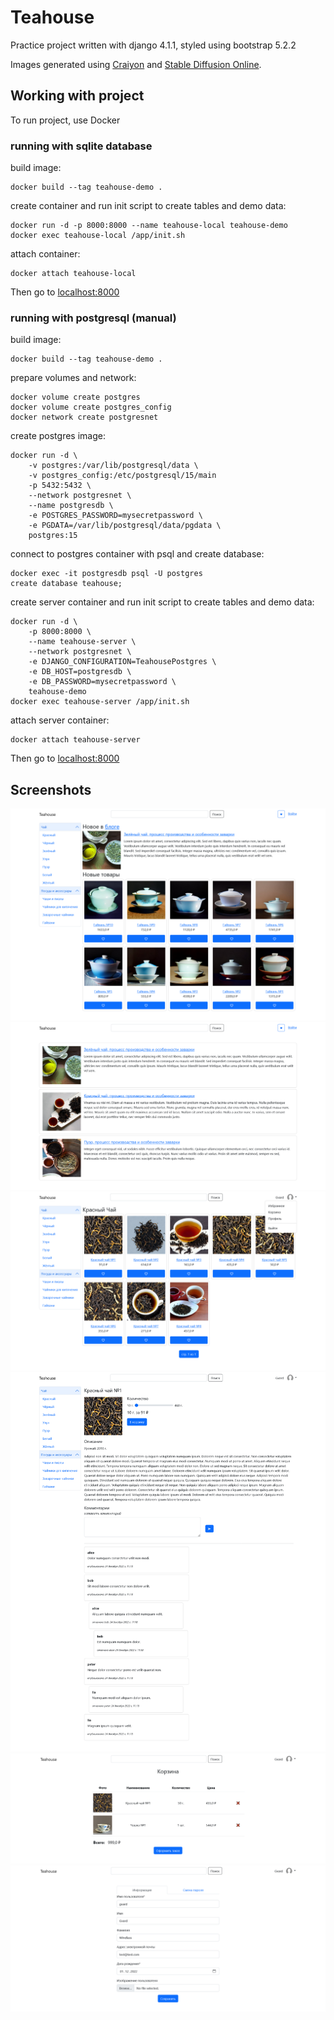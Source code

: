 # Teahouse

Practice project written with django 4.1.1, styled using bootstrap 5.2.2

Images generated using [Craiyon](https://www.craiyon.com/) and [Stable Diffusion
Online](https://stablediffusionweb.com/).

## Working with project
To run project, use Docker

### running with sqlite database
build image:
```
docker build --tag teahouse-demo .
```

create container and run init script to create tables and demo data:
```
docker run -d -p 8000:8000 --name teahouse-local teahouse-demo
docker exec teahouse-local /app/init.sh
```

attach container:
```
docker attach teahouse-local
```

Then go to [localhost:8000](http://localhost:8000/)

### running with postgresql (manual)
build image:
```
docker build --tag teahouse-demo .
```

prepare volumes and network:
```
docker volume create postgres
docker volume create postgres_config
docker network create postgresnet
```

create postgres image:
```
docker run -d \
    -v postgres:/var/lib/postgresql/data \
    -v postgres_config:/etc/postgresql/15/main
    -p 5432:5432 \
    --network postgresnet \
    --name postgresdb \
    -e POSTGRES_PASSWORD=mysecretpassword \
    -e PGDATA=/var/lib/postgresql/data/pgdata \
    postgres:15
```

connect to postgres container with psql and create database:
```
docker exec -it postgresdb psql -U postgres
create database teahouse;
```

create server container and run init script to create tables and demo data:
```
docker run -d \
    -p 8000:8000 \
    --name teahouse-server \
    --network postgresnet \
    -e DJANGO_CONFIGURATION=TeahousePostgres \
    -e DB_HOST=postgresdb \
    -e DB_PASSWORD=mysecretpassword \
    teahouse-demo
docker exec teahouse-server /app/init.sh
```

attach server container:
```
docker attach teahouse-server
```

Then go to [localhost:8000](http://localhost:8000/)

## Screenshots
![Home page](screenshots/home.png?raw=true "Home page")
![Article page](screenshots/articles.png?raw=true "Article page")
![Products page](screenshots/products.png?raw=true "Products page")
![Product detail page](screenshots/product-detail.png?raw=true "Product detail page")
![Cart page](screenshots/cart.png?raw=true "Cart page")
![Profile page](screenshots/profile.png?raw=true "Profile page")
